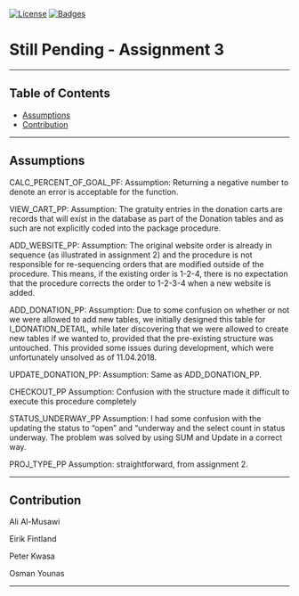 [![License](http://img.shields.io/:license-mit-blue.svg?style=flat-square)](http://badges.mit-license.org) [![Badges](http://img.shields.io/:badges-9/9-ff6799.svg?style=flat-square)](https://github.com/badges/badgerbadgerbadger)

# Still Pending - Assignment 3
---







## Table of Contents

- [Assumptions](#assumptions)
- [Contribution](#contribution)

---


## Assumptions

CALC_PERCENT_OF_GOAL_PF:
Assumption: Returning a negative number to denote an error is acceptable for the function.

VIEW_CART_PP:
Assumption: The gratuity entries in the donation carts are records that will exist in the database as part of the Donation tables and as such are not explicitly coded into the package procedure.

ADD_WEBSITE_PP:
Assumption: The original website order is already in sequence (as illustrated in assignment 2) and the procedure is not responsible for re-sequencing orders that are modified outside of the procedure. This means, if the existing order is 1-2-4, there is no expectation that the procedure corrects the order to 1-2-3-4 when a new website is added.

ADD_DONATION_PP:
Assumption: Due to some confusion on whether or not we were allowed to add new tables, we initially designed this table for I_DONATION_DETAIL, while later discovering that we were allowed to create new tables if we wanted to, provided that the pre-existing structure was untouched.
This provided some issues during development, which were unfortunately unsolved as of 11.04.2018.

UPDATE_DONATION_PP:
Assumption: Same as ADD_DONATION_PP.

CHECKOUT_PP
Assumption: Confusion with the structure made it difficult to execute this procedure completely


STATUS_UNDERWAY_PP
Assumption: I had some confusion with the updating the status to “open” and “underway and the select count in status underway. The problem was solved by using SUM and Update in a correct way. 

PROJ_TYPE_PP
Assumption: straightforward, from assignment 2.

---

## Contribution

Ali Al-Musawi 

Eirik Fintland 

Peter Kwasa 

Osman Younas

---


